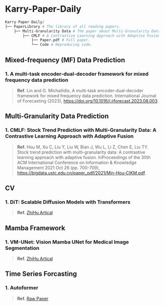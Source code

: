 # Karry-Paper-Daily

```python
Karry-Paper-Daily/
├── PaperLibrary # The library of all reading papers.
    ├── Multi-Granularity Data # The paper about Multi-Granularity Data Prediction.
        ├── CMLF # A Contrastive Learning Approach with Adaptive Fusion.
            ├── Paper.pdf # Full paper.
            └── Code # Reproducing code.
```



## Mixed-frequency (MF) Data Prediction

### 1. A multi-task encoder-dual-decoder framework for mixed frequency data prediction

> **Ref**. Lin and G. Michailidis, A multi-task encoder-dual-decoder framework for mixed frequency data prediction. International Journal of Forecasting (2023), https://doi.org/10.1016/j.ijforecast.2023.08.003.



## Multi-Granularity Data Prediction

### 1. CMLF: Stock Trend Prediction with Multi-Granularity Data: A Contrastive Learning Approach with Adaptive Fusion

> **Ref.** Hou M, Xu C, Liu Y, Liu W, Bian J, Wu L, Li Z, Chen E, Liu TY. Stock trend prediction with multi-granularity data: A contrastive learning approach with adaptive fusion. InProceedings of the 30th ACM International Conference on Information & Knowledge Management 2021 Oct 26 (pp. 700-709), https://bigdata.ustc.edu.cn/paper_pdf/2021/Min-Hou-CIKM.pdf.



## CV

### 1. DiT: Scalable Diffusion Models with Transformers

> **Ref.** [ZhiHu Artical](https://zhuanlan.zhihu.com/p/682815406)



## Mamba Framework

### 1. VM-UNet: Vision Mamba UNet for Medical Image Segmentation

> **Ref.** [ZhiHu Artical](https://zhuanlan.zhihu.com/p/683480010)

 

## Time Series Forcasting

### 1. Autoformer

> **Ref.** [Raw Paper](PaperLibrary/Autoformer.pdf)

### 

